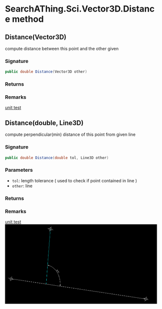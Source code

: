 # SearchAThing.Sci.Vector3D.Distance method
## Distance(Vector3D)
compute distance between this point and the other given

### Signature
```csharp
public double Distance(Vector3D other)
```
### Returns

### Remarks
[unit test](/test/Vector3D/Vector3DTest_0014.cs)
## Distance(double, Line3D)
compute perpendicular(min) distance of this point from given line

### Signature
```csharp
public double Distance(double tol, Line3D other)
```
### Parameters
- `tol`: length tolerance ( used to check if point contained in line )
- `other`: line

### Returns

### Remarks
[unit test](/test/Vector3D/Vector3DTest_0015.cs)
            ![](/test/Vector3D/Vector3DTest_0015.png)
